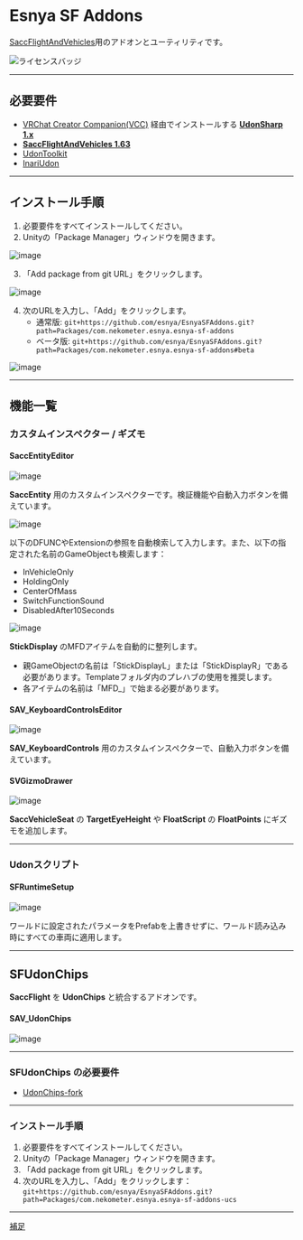 # Esnya SF Addons

[SaccFlightAndVehicles](https://github.com/Sacchan-VRC/SaccFlightAndVehicles)用のアドオンとユーティリティです。

![ライセンスバッジ](https://img.shields.io/badge/ライセンス-MIT-007EC6)

---

## 必要要件
- [VRChat Creator Companion(VCC)](https://github.com/vrchat-community/creator-companion) 経由でインストールする [**UdonSharp 1.x**](https://github.com/vrchat-community/UdonSharp)  
- [**SaccFlightAndVehicles 1.63**](https://github.com/Sacchan-VRC/SaccFlightAndVehicles/tree/1.63)  
- [UdonToolkit](https://github.com/orels1/UdonToolkit/)  
- [InariUdon](https://github.com/esnya/InariUdon/)  

---

## インストール手順
1. 必要要件をすべてインストールしてください。  
2. Unityの「Package Manager」ウィンドウを開きます。  

![image](https://user-images.githubusercontent.com/2088693/217635380-a175d873-bf18-412e-bc74-2c7df1fe9b17.png)

3. 「Add package from git URL」をクリックします。  

![image](https://user-images.githubusercontent.com/2088693/217635570-44827dc0-cb20-4e4d-a4d3-7ef1e1041d6f.png)

4. 次のURLを入力し、「Add」をクリックします。  
   - 通常版: `git+https://github.com/esnya/EsnyaSFAddons.git?path=Packages/com.nekometer.esnya.esnya-sf-addons`  
   - ベータ版: `git+https://github.com/esnya/EsnyaSFAddons.git?path=Packages/com.nekometer.esnya.esnya-sf-addons#beta`

![image](https://user-images.githubusercontent.com/2088693/217635892-7a612e44-f09f-452c-9741-d981542fc412.png)

---

## 機能一覧
### カスタムインスペクター / ギズモ  
#### **SaccEntityEditor**  
![image](https://user-images.githubusercontent.com/2088693/148947722-70cbda93-6721-4722-b0c7-527bd5a32c38.png)  

**SaccEntity** 用のカスタムインスペクターです。検証機能や自動入力ボタンを備えています。  

![image](https://user-images.githubusercontent.com/2088693/148947839-bf8f137f-38dd-4faf-8d96-b9fffd6b6c99.png)  

以下のDFUNCやExtensionの参照を自動検索して入力します。また、以下の指定された名前のGameObjectも検索します：
- InVehicleOnly  
- HoldingOnly  
- CenterOfMass  
- SwitchFunctionSound  
- DisabledAfter10Seconds  

![image](https://user-images.githubusercontent.com/2088693/148948264-03c1996c-7864-45a8-bc33-305bf76e154e.png)  

**StickDisplay** のMFDアイテムを自動的に整列します。
- 親GameObjectの名前は「StickDisplayL」または「StickDisplayR」である必要があります。Templateフォルダ内のプレハブの使用を推奨します。
- 各アイテムの名前は「MFD_」で始まる必要があります。

#### **SAV_KeyboardControlsEditor**  
![image](https://user-images.githubusercontent.com/2088693/142752033-5c491832-0b28-4bf2-9317-dae26314fe8e.png)  

**SAV_KeyboardControls** 用のカスタムインスペクターで、自動入力ボタンを備えています。

#### **SVGizmoDrawer**  
![image](https://user-images.githubusercontent.com/2088693/142752067-16101550-75a2-4800-bca4-51fd82704d39.png)  

**SaccVehicleSeat** の **TargetEyeHeight** や **FloatScript** の **FloatPoints** にギズモを追加します。

---

### Udonスクリプト
#### **SFRuntimeSetup**  
![image](https://user-images.githubusercontent.com/2088693/142752139-16044ef1-ca37-40ce-b437-f3d3f4cec1c8.png)  

ワールドに設定されたパラメータをPrefabを上書きせずに、ワールド読み込み時にすべての車両に適用します。

---

## SFUdonChips

**SaccFlight** を **UdonChips** と統合するアドオンです。

#### **SAV_UdonChips**  
![image](https://user-images.githubusercontent.com/2088693/142752173-58ba708d-1f6f-4f80-9457-b394f02baa47.png)

---

### SFUdonChips の必要要件
- [UdonChips-fork](https://github.com/esnya/UdonChips-fork)

---

### インストール手順
1. 必要要件をすべてインストールしてください。  
2. Unityの「Package Manager」ウィンドウを開きます。  
3. 「Add package from git URL」をクリックします。  
4. 次のURLを入力し、「Add」をクリックします：  
   `git+https://github.com/esnya/EsnyaSFAddons.git?path=Packages/com.nekometer.esnya.esnya-sf-addons-ucs`

---

[補足](https://github.com/itounagi0116/EsnyaSFAddons/blob/master/%E8%A3%9C%E8%B6%B3.md)
